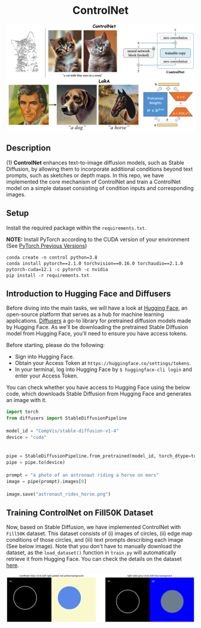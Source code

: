 <div align=center>
  <h1>
    ControlNet
</div>

<div align=center>
  <img src="./asset/teaser.png" width="768"/>
</div>

## Description

(1) **ControlNet** enhances text-to-image diffusion models, such as Stable Diffusion, by allowing them to incorporate additional conditions beyond text prompts, such as sketches or depth maps. In this repo, we have implemented the core mechanism of ControlNet and train a ControlNet model on a simple dataset consisting of condition inputs and corresponding images.

## Setup

Install the required package within the `requirements.txt`.

**NOTE:** Install PyTorch according to the CUDA version of your environment (See [PyTorch Previous Versions](https://pytorch.org/get-started/previous-versions/))

```
conda create -n control python=3.8
conda install pytorch==2.1.0 torchvision==0.16.0 torchaudio==2.1.0 pytorch-cuda=12.1 -c pytorch -c nvidia
pip install -r requirements.txt
```

<!-- ## Code Structure

<details>
<summary><b>ControlNet (task_1_controlnet)</b></summary>
</br>

```
task_1_controlnet/
├── diffusion
│   ├── unets
│   │     ├── unet_2d_condition.py  <--- (TODO) Integrate ControlNet outputs into UNet
│   │     └── unet_2d_blocks.py     <--- Basic UNet components
│   ├── controlnet.py               <--- (TODO) Implement ControlNet
│   └── pipeline_controlnet.py      <--- Diffusion model pipeline with ControlNet
├── train.py                        <--- Training code for ControlNet
├── train.sh                        <--- Script with hyperparameters
└── inference.ipynb                 <--- Inference code for ControlNet
```

</details>

<details>
<summary><b>LoRA (task_2_lora)</b></summary>
</br>

```
task_2_lora/
├── scripts
│   ├── train_lora.sh               <--- Training script for LoRA
│   ├── train_lora_custom.sh        <--- Training script for LoRA w/ custom data
│   └── train_dreambooth_lora.py    <--- Training script for DreamBooth + LoRA
├── train_lora.py                   <--- Training code for LoRA
├── train_dreambooth_lora.py        <--- Training code for DreamBooth + LoRA
└── inference.ipynb                 <--- Inference code for trained LoRA
```

</details> -->

## Introduction to Hugging Face and Diffusers

Before diving into the main tasks, we will have a look at [Hugging Face](https://huggingface.co/), an open-source platform that serves as a hub for machine learning applications. [Diffusers](https://github.com/huggingface/diffusers) a go-to library for pretrained diffusion models made by Hugging Face. As we'll be downloading the pretrained Stable Diffusion model from Hugging Face, you'll need to ensure you have access tokens.

Before starting, please do the following:

- Sign into Hugging Face.
- Obtain your Access Token at `https://huggingface.co/settings/tokens`.
- In your terminal, log into Hugging Face by `$ huggingface-cli login` and enter your Access Token.

You can check whether you have access to Hugging Face using the below code, which downloads Stable Diffusion from Hugging Face and generates an image with it.

```python
import torch
from diffusers import StableDiffusionPipeline

model_id = "CompVis/stable-diffusion-v1-4"
device = "cuda"


pipe = StableDiffusionPipeline.from_pretrained(model_id, torch_dtype=torch.float16)
pipe = pipe.to(device)

prompt = "a photo of an astronaut riding a horse on mars"
image = pipe(prompt).images[0]

image.save("astronaut_rides_horse.png")
```

## Training ControlNet on Fill50K Dataset

<!-- ### How is ControlNet Trained?

Let $`\mathbf{z_0}`$ be an input image. We denote $`c_t`$ as a text prompt, and $`c_f`$ as a task-specific condition for the image (e.g. an edge-map extracted from the image). Then we can obtain a noisy image $`\mathbf{z_{t}}`$ by adding random noise $`\epsilon \sim \mathcal{N}(0, I)`$ to $`\mathbf{z_0}`$ according to timestep $t$. In ControlNet, the neural network $`\epsilon_{\theta}`$ learns to predict the added noise in $`\mathbf{z_t}`$ with the below objective:

$$
\begin{align*}
\mathcal{L} = \mathbb{E}\_{\mathbf{z\_{0}},t,c_t,c_f,\epsilon \sim \mathcal{N}(0,I)} \left[\Vert \epsilon - {\epsilon}\_{\theta}(\mathbf{z\_{t}},t,c_t,c_f)\Vert^2_2 \right].
\end{align*}
$$

which is equal to simply adding an extra condition $c_f$ to the original training objective of text-to-image diffusion models. Please check the [ControlNet](https://arxiv.org/abs/2302.05543) paper for further details.

### Let's Train ControlNet!

Let's first see how Stable Diffusion generate image from text prompts. With the 5 text prompts given in `./task_1_controlnet/data/test_prompts.json`, generate images using Stable Diffusion downloaded in Task 0. -->

Now, based on Stable Diffusion, we have implemented ControlNet with `Fill50K` dataset. This dataset consists of (i) images of circles, (ii) edge map conditions of those circles, and (iii) text prompts describing each image (See below image). Note that you don't have to manually download the dataset, as the `load_dataset()` function in `train.py` will automatically retrieve it from Hugging Face. You can check the details on the dataset [here](https://huggingface.co/datasets/fusing/fill50k).

<div align=center>
  <img src="./asset/fill50k.png" width="768"/>
</div>

<!-- Your TODOs for implementing ControlNet are listed below. This assignment is heavily based on [ControlNet](https://arxiv.org/abs/2302.05543) and its implementation in [diffusers](https://github.com/huggingface/diffusers) library. You may refer to the relevent materials while working on the tasks below. However, it is strictly forbidden to simply copy, reformat, or refactor the necessary codeblocks when making your submission. -->

<!-- ### TODO

- [ ] Generate 5 images with Stable Diffusion using the text prompts in `data/test_prompts.json`.
- [ ] Implement zero-convolution for ControlNet (`diffusion/controlnet.py` - `TODO (1)`)
- [ ] Initialize ControlNet using a pretrained UNet model (`diffusion/controlnet.py` - `TODO (2)`)
- [ ] Apply zero-convolution to the residual features of each ControlNet block (`diffusion/controlnet.py` - `TODO (3)`)
- [ ] Integrate the outputs from ControlNet blocks into the UNet of Stable Diffusion (`diffusion/unets/unet_2d_condition.py` - `TODO (4)`)
- [ ] Train ControlNet by running `$ sh train.sh`.
- [ ] Generate images with 5 different condition inputs from `./data/test_conditions` and text prompts from `data/test_prompts.json`. (Inference code is `inference.ipynb`) -->

<!-- ## (Optional) Task 1-1. Training ControlNet on a Different Condition

<div align=center>
  <img src="./asset/controlnet_additional.png" width="768"/>
  <p>(Credit: <a href="https://arxiv.org/abs/2302.05543">ControlNet</a>)</p>
</div>

After successfully training your ControlNet on the Fill50K dataset, you can obtain bonus points (5pt) by training another ControlNet on a more complex dataset.

You have the flexibility to use an open-source dataset or even create your own by using image processing techniques such as edge detection modules. For examples of conditions to train ControlNet on, refer to [this website](https://huggingface.co/docs/diffusers/using-diffusers/controlnet). -->

<!-- ## Task 2. Customized Image Generation with LoRA and DreamBooth

### What is LoRA?

<div align=center>
  <img src="./asset/lora_pipeline.png" width="512"/>
  <p>(Credit: <a href="https://medium.com/@pranjalkhadka/low-rank-adaptation-lora-fedf37b92026">Medium</a>)</p>
</div>

Low-Rank Adaptation (LoRA) enables training specific layers within a neural network in a more efficient manner by focusing on the low-rank decomposition of changes to the pretrained weights. LoRA was first introduced by [He et al.](https://arxiv.org/abs/2106.09685) in the context of large language models (LLMs) and was later applied to diffusion models by [clonesofsimo](https://github.com/cloneofsimo/lora).

The key idea behind LoRA is to optimize the rank decomposition matrices of the "updates" to the neural network's pretrained weights during training, while keeping the original weights frozen. This is particularly effective because pretrained models often have a low "intrinsic dimension," meaning they can still learn efficiently even after their parameter space is reduced by projecting it onto a smaller subspace.

Consider a pretrained weight matrix $`W_0\in\mathbb{R}^{d\times k}`$. Instead of directly updating this matrix, LoRA constrains its update $`\Delta W`$ by representing it as a low-rank decomposition $`BA`$:

$$
\begin{align*}
W_{0} + \Delta W = W_{0} + BA,
\end{align*}
$$

where $`B\in \mathbb{R}^{d\times r}`$, $`A\in \mathbb{R}^{r\times k}`$, and $`\text{rank}(r)\ll \min (d,k)`$.

During training, the pretrained weight matrix $`W_{0}`$ remains fixed, and only the matrices $`A`$ an $`B`$ are updated. For an input $`x`$, where the original forward pass computes $`h=W_{0}x`$, the modified forward pass under LoRA is:

$$
\begin{align*}
h=W_{0}x + \Delta Wx = W_{0}x + BAx.
\end{align*}
$$

This approach significantly reduces the number of parameters that need to be trained, making the training process more efficient while still leveraging the knowledge encoded in the pretrained model.

### Let's Customize Stable Diffusion with LoRA!

Your goal in this task is to create a customized diffusion model by training two distinct types of LoRA models, each using a different dataset:

**[Task 2-1] Train LoRA on a Specific Visual Style**

Train a LoRA for a specific "style". It could be artistic, cinematic, photographic, or any other visual style. A sample dataset in `./sample_data/artistic-custom` can be used for testing, but you should use a different dataset for your submission.

**[Task 2-2] Train DreamBooth with LoRA on a Specific Identity**

Train DreamBooth with LoRA to capture and reproduce the identity of a specific subject. This could be your own face, your dog, your doll, or any other identifiable subject.

---

### Task 2-1. Train LoRA on a Specific Visual Style

Train a LoRA for a specific "style". It could be artistic, cinematic, photographic, or any other visual style. You have two options to choose a dataset for training LoRA.

**(Option 1) Use an open-source dataset**

You can utilize various open-source image-caption datasets for LoRA training, many of which are available on Hugging Face. For instance, you can explore datasets listed [here](https://huggingface.co/datasets?modality=modality:image&size_categories=or:%28size_categories:n%3C1K,size_categories:1K%3Cn%3C10K%29&sort=trending&search=lora). By replacing the `DATASET_NAME` argument with the desired dataset, you can seamlessly train LoRA with new data. Additionally, you are welcome to use any other open-source datasets, **provided that you clearly cite the appropriate references.**

We provide the code for LoRA training of Stable Diffusion 1.4 in `train_lora.py`. You can simply run the code using:

```bash
$ sh scripts/train_lora.sh
```

The default training dataset is set as:

```bash
$ export DATASET_NAME="lambdalabs/naruto-blip-captions"
```

which consists of Naruto images with synthetic captions generated with [BLIP-2](https://github.com/salesforce/BLIP). The below image shows the outputs of Stable Diffusion before and after LoRA training on this dataset. You can first check if LoRA works properly based on this dataset. The validation images after each epoch will be stored in `{$output_dir}/validation/`.

A simple inference code for Stable Diffusion with LoRA is provided at `inference_lora.ipynb`.

<div align=center>
  <img src="./asset/lora_example.png" width="768"/>
  <p>(Credit: <a href="https://huggingface.co/datasets/lambdalabs/naruto-blip-captions">lambdalabs/naruto-blip-captions</a>)</p>
</div>

**(Option 2) Prepare your own dataset**

**We highly encourage you to try training LoRA on your own creative dataset!** To do so, refer to `src/train_lora_custom.sh` for the necessary arguments to train on a custom dataset. Be sure to update the `TRAIN_DATA_DIR` to point to the directory containing your data. We provide a sample dataset in `./sample_data/artistic-custom` consisting of four images, which were generated using GPT-4. The image below showcases the results of LoRA training on this sample dataset.

Refer to [this link](https://huggingface.co/docs/datasets/v2.4.0/en/image_load#imagefolder) for how to organize the dataset folder. Then, train the LoRA using:

```bash
$ sh scripts/train_lora_custom.sh
```

Note that both during training and inference phases of DreamBooth, an "indicator" is used in the text prompts. For instance, in our `train_dreambooth_lora.sh` script, the token `sks` serves as the indicator for the specific cat. Refer to the original [DreamBooth](https://arxiv.org/abs/2208.12242) paper for details.

<div align=center>
  <img src="./asset/lora_custom.png" width="768"/>
</div>

### Task 2-2. Train DreamBooth with LoRA on a Specific Identity

Your objective is to train a DreamBooth model with LoRA to accurately capture and reproduce the identity of a specific subject. This subject could be anything personally meaningful to you, such as your own face, your pet, a favorite doll, or any other identifiable entity.

[DreamBooth](https://arxiv.org/abs/2208.12242) is a fine-tuning technique that allows diffusion models to learn a unique identifier for a specific subject, enabling the generation of images featuring that exact subject post-training. By combining DreamBooth with LoRA, you can achieve this fine-tuning with only a small number of images and in a relatively short time frame.

You can run DreamBooth + LoRA using:

```bash
$ sh scripts/train_dreambooth_lora.sh
```

We provide a sample dataset for training DreamBooth in `./sample_data/dreambooth-cat/`. To use your own data, simply update the `INSTANCE_DIR` to point to your data directory.

<div align=center>
  <img src="./asset/dreambooth_example.png" width="768"/>
</div>

### TODO

- [ ] Train LoRA on a specific visual style.
- [ ] Generate 5 images with different text prompts.
- [ ] Train DreamBooth with LoRA on a specific identity.
- [ ] Generate 5 images with different text prompts.

## What to Submit

For Task 1, you are required to submit the code. For Task 2, you should submit the checkpoints (`pytorch_lora_weights.safetensors`) of each LoRA model (it should be about 3MB each).

Moreover, you are required to submit a maximum 2-page PDF report that includes the following sections:

- Task 1:

  - **5 different** condition inputs, corresponding text prompts, and the generated images.
  - A brief analysis of the results for each condition.
  - (Optional Task 1-1) **5 different** condition inputs, corresponding text prompts, and the generated images.
  - (Optional Task 1-1) A brief explanation about the training dataset and the training results.

- Task 2:

  - (Task 2-1) Decription on the dataset used, including its source.
  - (Task 2-1) Visualization of training images and and generated image with the corresponding text prompts.
  - (Task 2-2) Decription on the dataset used, including its source.
  - (Task 2-2) Visualization of training images and and generated image with the corresponding text prompts.

## Submission

Submit a zip file named `{NAME}_{STUDENT_ID}.zip` containing the implemented ControlNet code and LoRA checkpoints and the report PDF. Submit the zip file on GradeScope.

You should submit a `.zip` file with name `{STUDENT_ID}_{NAME}.zip` that contains the following contents:

```
.
├── 2024XXXX.pdf        <-- report (max. 2 pages)
├── task_1_controlnet   <-- code for Task 1
├── lora_1              <-- checkpoints for Task 2
│      └── pytorch_lora_weights.safetensors
└── lora_2
       └── pytorch_lora_weights.safetensors
```

<details>
<summary><b>Submission Item List</b></summary>
</br>

- [ ] Code for Task 1
- [ ] Checkpoints for Task 2
- [ ] Report

</details></br>

#### Missing any of the items above will result in a score of zero.

## Grading

You will receive a zero score if:

- you do not submit,
- your code is not executable in the Python environment we provided, or
- you modify any code outside of the section marked with `TODO`.

The scores for each task are detailed as follows:

- Task 1 (10pt):

  - [0pt] Either the code or the report is not submitted.
  - [5pt] Generated images do not align with the input conditions.
  - [10pt] Generated images accurately align with the input conditions.

- Task 2 (10pt):

  - [0pt] The report is not submitted.
  - [5pt] Outputs of either one of the LoRAs do not align with the training data.
  - [10pt] Outputs of both LoRAs accurately align with the training data.

#### Plagiarism in any form will also result in a zero score and will be reported to the university.

## ❗Ethical Usage

While you are encouraged to explore creative possibilities using the above methods, it is crucial that you do not use these personalization techniques for **harmful purposes**, such as generating content that includes nudity, violence, or targets specific identities. It is your responsibility to ensure that this method is applied ethically.

## Further Readings

If you are interested in this topic, we encourage you to check out the materials below.

- [Adding Conditional Control to Text-to-Image Diffusion Models](https://arxiv.org/abs/2302.05543)
- [ControlNet Github](https://github.com/lllyasviel/ControlNet)
- [ControlNet Hugging Face Documentation](https://huggingface.co/docs/diffusers/using-diffusers/controlnet)
- [GLIGEN: Open-Set Grounded Text-to-Image Generation](https://arxiv.org/abs/2301.07093)
- [Style Aligned Image Generation via Shared Attention](https://arxiv.org/abs/2312.02133)
- [StyleDrop: Text-to-Image Generation in Any Style](https://arxiv.org/abs/2306.00983)
- [LoRA: Low-Rank Adaptation of Large Language Models](https://arxiv.org/abs/2106.09685)
- [Low-rank Adaptation for Fast Text-to-Image Diffusion Fine-tuning](https://github.com/cloneofsimo/lora)
- [DreamBooth: Fine Tuning Text-to-Image Diffusion Models for Subject-Driven Generation](https://arxiv.org/abs/2208.12242)
- [Multi-Concept Customization of Text-to-Image Diffusion](https://arxiv.org/abs/2212.04488) -->
